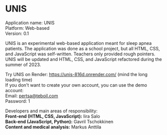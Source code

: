 # UNIS

Application name: UNIS<br>
Platform: Web-based<br>
Version: 0.1<br>

UNIS is an experimental web-based application meant for sleep apnea patients. The application was done as a school project, but all HTML, CSS, and JavaScript was self-written. Teachers only provided rough pointers. UNIS will be updated and HTML, CSS, and JavaScript refactored during the summer of 2023.

Try UNIS on Render: https://unis-816d.onrender.com/ (mind the long loading time)<br>
If you don't want to create your own account, you can use the demo account:<br>
Email: pertsa@teboil.com<br>
Password: 1

Developers and main areas of responsibility:<br>
<b>Front-end (HTML, CSS, JavaScript):</b> Iira Salo<br>
<b>Back-end (JavaScript, Python):</b> Gavril Tschokkinen<br>
<b>Content and medical analysis:</b> Markus Anttila
